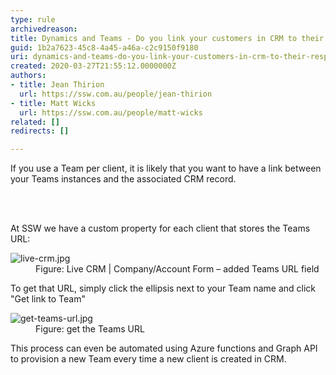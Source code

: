 ```yaml
---
type: rule
archivedreason: 
title: Dynamics and Teams - Do you link your customers in CRM to their respective Teams?
guid: 1b2a7623-45c8-4a45-a46a-c2c9150f9180
uri: dynamics-and-teams-do-you-link-your-customers-in-crm-to-their-respective-teams
created: 2020-03-27T21:55:12.0000000Z
authors:
- title: Jean Thirion
  url: https://ssw.com.au/people/jean-thirion
- title: Matt Wicks
  url: https://ssw.com.au/people/matt-wicks
related: []
redirects: []

---
```



<p class="ssw15-rteElement-P">​If you use a Team per client, it is likely that you want to have a link between your Teams instances and the associated CRM record.​​<br></p>
<br><excerpt class='endintro'></excerpt><br>
<p class="ssw15-rteElement-P">​At SSW we have a custom property for each client that stores the Teams URL&#58;​​​<br></p><dl class="image"><dt><img src="/PublishingImages/live-crm.jpg" alt="live-crm.jpg" /></dt><dd>Figure&#58; Live CRM | Company/Account Form – added Teams URL field</dd></dl><p>To get that URL, simply click the ellipsis next to your Team name and click &quot;Get link to Team&quot;</p><dl class="image"><dt><img src="/PublishingImages/get-teams-url.jpg" alt="get-teams-url.jpg" /></dt><dd>Figure&#58; get the Teams URL</dd></dl><p>This process can even be automated using Azure functions and Graph API to provision a new Team every time a new client is created in CRM.</p>



